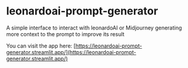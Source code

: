 # leonardoai-prompt-generator
A simple interface to interact with leonardoAI or Midjourney generating more context to the prompt to improve its result

You can visit the app here:
[https://leonardoai-prompt-generator.streamlit.app/](https://leonardoai-prompt-generator.streamlit.app/)
